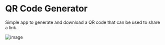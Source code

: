 # QR Code Generator

Simple app to generate and download a QR code that can be used to share a link.

![image](https://user-images.githubusercontent.com/89909010/185600638-a9580c78-91cb-41bd-aec8-2b358b3c08b1.png)


